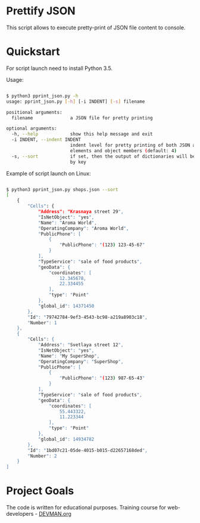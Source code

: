 # Prettify JSON

This script allows to execute pretty-print of JSON file content to console.

# Quickstart

For script launch need to install Python 3.5.

Usage:

```bash

$ python3 pprint_json.py -h
usage: pprint_json.py [-h] [-i INDENT] [-s] filename

positional arguments:
  filename              a JSON file for pretty printing

optional arguments:
  -h, --help            show this help message and exit
  -i INDENT, --indent INDENT
                        indent level for pretty printing of both JSON array
                        elements and object members (default: 4)
  -s, --sort            if set, then the output of dictionaries will be sorted
                        by key

```

Example of script launch on Linux:

```bash

$ python3 pprint_json.py shops.json --sort
[
    {
        "Cells": {
            "Address": "Krasnaya street 29",
            "IsNetObject": "yes",
            "Name": "Aroma World",
            "OperatingCompany": "Aroma World",
            "PublicPhone": [
                {
                    "PublicPhone": "(123) 123-45-67"
                }
            ],
            "TypeService": "sale of food products",
            "geoData": {
                "coordinates": [
                    12.345678,
                    22.334455
                ],
                "type": "Point"
            },
            "global_id": 14371450
        },
        "Id": "79742784-9ef3-4543-bc98-a219a8903c18",
        "Number": 1
    },
    {
        "Cells": {
            "Address": "Svetlaya street 12",
            "IsNetObject": "yes",
            "Name": "My SuperShop",
            "OperatingCompany": "SuperShop",
            "PublicPhone": [
                {
                    "PublicPhone": "(123) 987-65-43"
                }
            ],
            "TypeService": "sale of food products",
            "geoData": {
                "coordinates": [
                    55.443322,
                    11.223344
                ],
                "type": "Point"
            },
            "global_id": 14934782
        },
        "Id": "1bd07c21-05de-4015-b015-d22657168ded",
        "Number": 2
    }
]


```

# Project Goals

The code is written for educational purposes. Training course for web-developers - [DEVMAN.org](https://devman.org)
